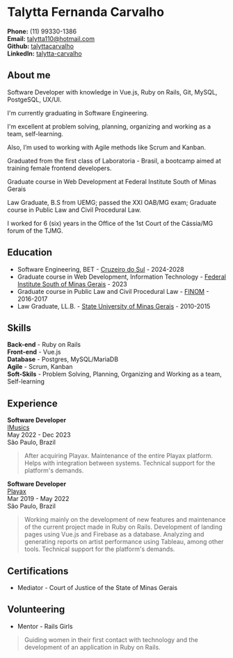 # Talytta Fernanda Carvalho

**Phone:** (11) 99330-1386  
**Email:** talytta110@hotmail.com  
**Github:** [talyttacarvalho](https://github.com/talyttacarvalho)  
**LinkedIn:** [talytta-carvalho](https://www.linkedin.com/in/talytta-carvalho/)  

## About me

Software Developer with knowledge in Vue.js, Ruby on Rails, Git, MySQL, PostgeSQL, UX/UI.  

I'm currently graduating in Software Engineering.

I'm excellent at problem solving, planning, organizing and working as a team, self-learning.

Also, I’m used to working with Agile methods like Scrum and Kanban.

Graduated from the first class of Laboratoria - Brasil, a bootcamp aimed at training female frontend developers.

Graduate course in Web Development at Federal Institute South of Minas Gerais

Law Graduate, B.S  from UEMG; passed the XXI OAB/MG exam; Graduate course in Public Law and Civil Procedural Law.

I worked for 6 (six) years in the Office of the 1st Court of the Cássia/MG forum of the TJMG.

## Education

- Software Engineering, BET - [Cruzeiro do Sul](https://www.cruzeirodosulvirtual.com.br/graduacao/engenharia-de-computacao/) - 2024-2028 
- Graduate course in Web Development, Information Technology - [Federal Institute South of Minas Gerais](https://www.pas.ifsuldeminas.edu.br/) - 2023
- Graduate course in Public Law and Civil Procedural Law - [FINOM](https://www.finom.edu.br/pos-graduacao) - 2016-2017
- Law Graduate, LL.B. - [State University of Minas Gerais](https://www.uemg.br/graduacao/cursos2/course/direito) - 2010-2015

## Skills

**Back-end** - Ruby on Rails  
**Front-end** - Vue.js  
**Database** - Postgres, MySQL/MariaDB  
**Agile** - Scrum, Kanban  
**Soft-Skils** - Problem Solving, Planning, Organizing and Working as a team, Self-learning

## Experience

**Software Developer**  
[IMusics](https://www.imusics.com)  
May 2022 - Dec 2023  
São Paulo, Brazil

> After acquiring Playax.
> Maintenance of the entire Playax platform.
> Helps with integration between systems.
> Technical support for the platform's demands.


**Software Developer**  
[Playax](https://www.instagram.com/playax/)  
Mar 2019 - May 2022  
São Paulo, Brazil

> Working mainly on the development of new features and maintenance of the current project made in Ruby on Rails.
> Development of landing pages using Vue.js and Firebase as a database.
> Analyzing and generating reports on artist performance using Tableau, among other tools.
> Technical support for the platform's demands.

## Certifications

- Mediator - Court of Justice of the State of Minas Gerais

## Volunteering

- Mentor - Rails Girls

> Guiding women in their first contact with technology and the development of an application in Ruby on Rails.
